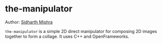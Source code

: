 # the-manipulator

Author: [Sidharth Mishra](mailto:sidmishraw@gmail.com)

`the-manipulator` is a simple 2D direct manipulator for composing 2D images together to form a collage. It uses C++ and OpenFrameworks.
